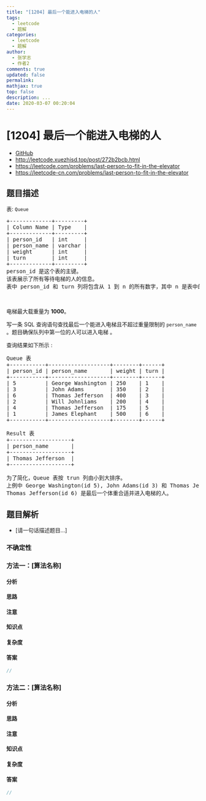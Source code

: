 ```yaml
---
title: "[1204] 最后一个能进入电梯的人"
tags:
  - leetcode
  - 题解
categories:
  - leetcode
  - 题解
author:
  - 张学志
  - 作者2
comments: true
updated: false
permalink:
mathjax: true
top: false
description: ...
date: 2020-03-07 00:20:04
---
```



# [1204] 最后一个能进入电梯的人
* [GitHub](https://github.com/algoboy101/LeetCodeCrowdsource/tree/master/_posts/QA/%5B1204%5D%20%E6%9C%80%E5%90%8E%E4%B8%80%E4%B8%AA%E8%83%BD%E8%BF%9B%E5%85%A5%E7%94%B5%E6%A2%AF%E7%9A%84%E4%BA%BA.md)
* http://leetcode.xuezhisd.top/post/272b2bcb.html
* https://leetcode.com/problems/last-person-to-fit-in-the-elevator
* https://leetcode-cn.com/problems/last-person-to-fit-in-the-elevator


## 题目描述

<p>表: <code>Queue</code></p>

<pre>
+-------------+---------+
| Column Name | Type    |
+-------------+---------+
| person_id   | int     |
| person_name | varchar |
| weight      | int     |
| turn        | int     |
+-------------+---------+
person_id 是这个表的主键。
该表展示了所有等待电梯的人的信息。
表中 person_id 和 turn 列将包含从 1 到 n 的所有数字，其中 n 是表中的行数。
</pre>

<p>&nbsp;</p>

<p>电梯最大载重量为 <strong>1000</strong>。</p>

<p>写一条 SQL 查询语句查找最后一个能进入电梯且不超过重量限制的 <code>person_name</code> 。题目确保队列中第一位的人可以进入电梯 。</p>

<p>查询结果如下所示 :</p>

<pre>
Queue 表
+-----------+-------------------+--------+------+
| person_id | person_name       | weight | turn |
+-----------+-------------------+--------+------+
| 5         | George Washington | 250    | 1    |
| 3         | John Adams        | 350    | 2    |
| 6         | Thomas Jefferson  | 400    | 3    |
| 2         | Will Johnliams    | 200    | 4    |
| 4         | Thomas Jefferson  | 175    | 5    |
| 1         | James Elephant    | 500    | 6    |
+-----------+-------------------+--------+------+

Result 表
+-------------------+
| person_name       |
+-------------------+
| Thomas Jefferson  |
+-------------------+

为了简化，Queue 表按 trun 列由小到大排序。
上例中 George Washington(id 5), John Adams(id 3) 和 Thomas Jefferson(id 6) 将可以进入电梯,因为他们的体重和为 250 + 350 + 400 = 1000。
Thomas Jefferson(id 6) 是最后一个体重合适并进入电梯的人。
</pre>



## 题目解析
* [请一句话描述题目...]

### 不确定性


### 方法一：[算法名称]

#### 分析

#### 思路

#### 注意

#### 知识点

#### 复杂度

#### 答案

```cpp
//
```


### 方法二：[算法名称]

#### 分析

#### 思路

#### 注意

#### 知识点

#### 复杂度

#### 答案

```cpp
//
```


